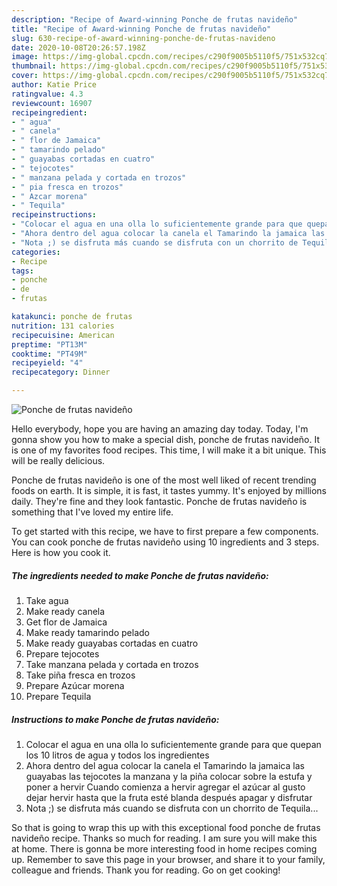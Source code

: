 ```yaml
---
description: "Recipe of Award-winning Ponche de frutas navideño"
title: "Recipe of Award-winning Ponche de frutas navideño"
slug: 630-recipe-of-award-winning-ponche-de-frutas-navideno
date: 2020-10-08T20:26:57.198Z
image: https://img-global.cpcdn.com/recipes/c290f9005b5110f5/751x532cq70/ponche-de-frutas-navideno-foto-principal.jpg
thumbnail: https://img-global.cpcdn.com/recipes/c290f9005b5110f5/751x532cq70/ponche-de-frutas-navideno-foto-principal.jpg
cover: https://img-global.cpcdn.com/recipes/c290f9005b5110f5/751x532cq70/ponche-de-frutas-navideno-foto-principal.jpg
author: Katie Price
ratingvalue: 4.3
reviewcount: 16907
recipeingredient:
- " agua"
- " canela"
- " flor de Jamaica"
- " tamarindo pelado"
- " guayabas cortadas en cuatro"
- " tejocotes"
- " manzana pelada y cortada en trozos"
- " pia fresca en trozos"
- " Azcar morena"
- " Tequila"
recipeinstructions:
- "Colocar el agua en una olla lo suficientemente grande para que quepan los 10 litros de agua y todos los ingredientes"
- "Ahora dentro del agua colocar la canela el Tamarindo la jamaica las guayabas las tejocotes la manzana y la piña colocar sobre la estufa y poner a hervir Cuando comienza a hervir agregar el azúcar al gusto dejar hervir hasta que la fruta esté blanda después apagar y disfrutar"
- "Nota ;) se disfruta más cuando se disfruta con un chorrito de Tequila..."
categories:
- Recipe
tags:
- ponche
- de
- frutas

katakunci: ponche de frutas 
nutrition: 131 calories
recipecuisine: American
preptime: "PT13M"
cooktime: "PT49M"
recipeyield: "4"
recipecategory: Dinner

---
```



![Ponche de frutas navideño](https://img-global.cpcdn.com/recipes/c290f9005b5110f5/751x532cq70/ponche-de-frutas-navideno-foto-principal.jpg)

Hello everybody, hope you are having an amazing day today. Today, I'm gonna show you how to make a special dish, ponche de frutas navideño. It is one of my favorites food recipes. This time, I will make it a bit unique. This will be really delicious.



Ponche de frutas navideño is one of the most well liked of recent trending foods on earth. It is simple, it is fast, it tastes yummy. It's enjoyed by millions daily. They're fine and they look fantastic. Ponche de frutas navideño is something that I've loved my entire life.


To get started with this recipe, we have to first prepare a few components. You can cook ponche de frutas navideño using 10 ingredients and 3 steps. Here is how you cook it.

<!--inarticleads1-->

##### The ingredients needed to make Ponche de frutas navideño:

1. Take  agua
1. Make ready  canela
1. Get  flor de Jamaica
1. Make ready  tamarindo pelado
1. Make ready  guayabas cortadas en cuatro
1. Prepare  tejocotes
1. Take  manzana pelada y cortada en trozos
1. Take  piña fresca en trozos
1. Prepare  Azúcar morena
1. Prepare  Tequila




<!--inarticleads2-->

##### Instructions to make Ponche de frutas navideño:

1. Colocar el agua en una olla lo suficientemente grande para que quepan los 10 litros de agua y todos los ingredientes
1. Ahora dentro del agua colocar la canela el Tamarindo la jamaica las guayabas las tejocotes la manzana y la piña colocar sobre la estufa y poner a hervir Cuando comienza a hervir agregar el azúcar al gusto dejar hervir hasta que la fruta esté blanda después apagar y disfrutar
1. Nota ;) se disfruta más cuando se disfruta con un chorrito de Tequila...




So that is going to wrap this up with this exceptional food ponche de frutas navideño recipe. Thanks so much for reading. I am sure you will make this at home. There is gonna be more interesting food in home recipes coming up. Remember to save this page in your browser, and share it to your family, colleague and friends. Thank you for reading. Go on get cooking!
